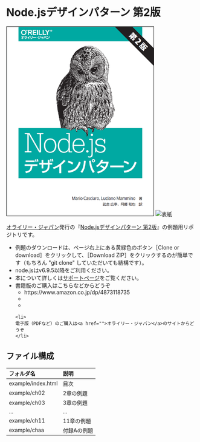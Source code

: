 # Node.jsデザインパターン 第2版

![表紙](ndp2.png)
![表紙](https://www.marlin-arms.com/jpn/arts/books-small/ndp2.png)

[オライリー・ジャパン](https://www.oreilly.co.jp/books/9784873117836/)発行の『[Node.jsデザインパターン 第2版](https://www.marlin-arms.com/support/nodejs-design-patterns/)』の例題用リポジトリです。

<div>
<ul>
  <li>	
  例題のダウンロードは、ページ右上にある黄緑色のボタン［Clone or download］をクリックして、［Download ZIP］をクリックするのが簡単です（もちろん "git clone" していただいても結構です）。
  </li>
  <li>
  node.jsはv6.9.5以降をご利用ください。
  </li>
  <li>
  本について詳しくは<a href="https://www.marlin-arms.com/support/node-desing-patterns/">サポートページ</a>をご覧ください。
  </li>
	<li>
	書籍版のご購入はこちらなどからどうぞ
		<ul>
			<li>
						https://www.amazon.co.jp/dp/4873118735
			</li>
			<li>
			</li>
			<li>
			</li>
		</ul>

	<li>
	電子版（PDFなど）のご購入は<a href="">オライリー・ジャパン</a>のサイトからどうぞ
	</li>
			

</div>

## ファイル構成

|フォルダ名  |説明         |
|:--        |:--         |
|example/index.html       |目次    |
|example/ch02       |2章の例題    |
|example/ch03       |3章の例題    |
|...        |...         |
|example/ch11       |11章の例題   |
|example/chaa       |付録Aの例題   |

